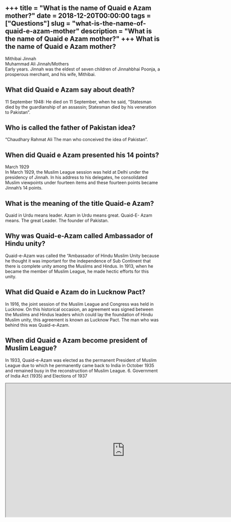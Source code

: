 +++
title = "What is the name of Quaid e Azam mother?"
date = 2018-12-20T00:00:00
tags = ["Questions"]
slug = "what-is-the-name-of-quaid-e-azam-mother"
description = "What is the name of Quaid e Azam mother?"
+++
What is the name of Quaid e Azam mother?
----------------------------------------

Mithibai Jinnah  
Muhammad Ali Jinnah/Mothers  
Early years. Jinnah was the eldest of seven children of Jinnahbhai Poonja, a prosperous merchant, and his wife, Mithibai.

What did Quaid e Azam say about death?
--------------------------------------

11 September 1948: He died on 11 September, when he said, “Statesman died by the guardianship of an assassin; Statesman died by his veneration to Pakistan”.

Who is called the father of Pakistan idea?
------------------------------------------

“Chaudhary Rahmat Ali The man who conceived the idea of Pakistan”.

When did Quaid e Azam presented his 14 points?
----------------------------------------------

March 1929  
In March 1929, the Muslim League session was held at Delhi under the presidency of Jinnah. In his address to his delegates, he consolidated Muslim viewpoints under fourteen items and these fourteen points became Jinnah’s 14 points.

What is the meaning of the title Quaid-e Azam?
----------------------------------------------

Quaid in Urdu means leader. Azam in Urdu means great. Quaid-E- Azam means. The great Leader. The founder of Pakistan.

Why was Quaid-e-Azam called Ambassador of Hindu unity?
------------------------------------------------------

Quaid-e-Azam was called the “Ambassador of Hindu Muslim Unity because he thought it was important for the independence of Sub Continent that there is complete unity among the Muslims and Hindus. In 1913, when he became the member of Muslim League, he made hectic efforts for this unity.

What did Quaid e Azam do in Lucknow Pact?
-----------------------------------------

In 1916, the joint session of the Muslim League and Congress was held in Lucknow. On this historical occasion, an agreement was signed between the Muslims and Hindus leaders which could lay the foundation of Hindu Muslim unity, this agreement is known as Lucknow Pact. The man who was behind this was Quaid-e-Azam.

When did Quaid e Azam become president of Muslim League?
--------------------------------------------------------

In 1933, Quaid-e-Azam was elected as the permanent President of Muslim League due to which he permanently came back to India in October 1935 and remained busy in the reconstruction of Muslim League. 6. Government of India Act (1935) and Elections of 1937

<iframe allow="accelerometer; autoplay; clipboard-write; encrypted-media; gyroscope; picture-in-picture" allowfullscreen="" class="__youtube_prefs__  epyt-is-override  no-lazyload" data-no-lazy="1" data-origheight="433" data-origwidth="770" data-skipgform_ajax_framebjll="" height="433" id="_ytid_48246" loading="lazy" src="https://www.youtube.com/embed/c8Q_poNbaTo?enablejsapi=1&autoplay=0&cc_load_policy=0&cc_lang_pref=&iv_load_policy=1&loop=0&modestbranding=0&rel=1&fs=1&playsinline=0&autohide=2&theme=dark&color=red&controls=1&" title="YouTube player" width="770"></iframe>